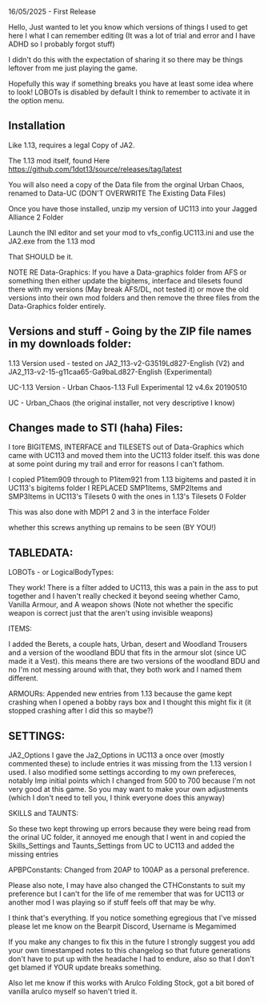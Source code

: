 16/05/2025 - First Release

Hello, Just wanted to let you know which versions of things I used to get here I what I can remember editing (It was a lot of trial and error and I have ADHD so I probably forgot stuff)

I didn't do this with the expectation of sharing it so there may be things leftover from me just playing the game.

Hopefully this way if something breaks you have at least some idea where to look!
LOBOTs is disabled by default I think to remember to activate it in the option menu.

Installation
--------------------------------------------------------------------------
Like 1.13, requires a legal Copy of JA2.

The 1.13 mod itself, found Here https://github.com/1dot13/source/releases/tag/latest

You will also need a copy of the Data file from the orginal Urban Chaos, renamed to Data-UC (DON'T OVERWRITE The Existing Data Files)

Once you have those installed, unzip my version of UC113 into your Jagged Alliance 2 Folder

Launch the INI editor and set your mod to vfs_config.UC113.ini and use the JA2.exe from the 1.13 mod

That SHOULD be it.

NOTE RE Data-Graphics:
If you have a Data-graphics folder from AFS or something then either update the bigitems, interface and tilesets found there with my versions (May break AFS/DL, not tested it) or move the old versions into their own mod folders and then remove the three files from the Data-Graphics folder entirely.


Versions and stuff - Going by the ZIP file names in my downloads folder:
--------------------------------------------------------------------------

1.13 Version used - tested on JA2_113-v2-G3519Ld827-English (V2) and JA2_113-v2-15-g11caa65-Ga9baLd827-English (Experimental)

UC-1.13 Version - Urban Chaos-1.13 Full Experimental 12 v4.6x 20190510

UC - Urban_Chaos (the original installer, not very descriptive I know)


Changes made to STI (haha) Files:
--------------------------------------------------------------------------

I tore BIGITEMS, INTERFACE and TILESETS out of Data-Graphics which came with UC113 and moved them into the UC113 folder itself. this was done at some point during my trail and error for reasons I can't fathom.

I copied P1item909 through to P1item921 from 1.13 bigitems and pasted it in UC113's bigitems folder
I REPLACED SMP1Items, SMP2Items and SMP3Items in UC113's Tilesets 0 with the ones in 1.13's Tilesets 0 Folder

This was also done with MDP1 2 and 3 in the interface Folder

whether this screws anything up remains to be seen (BY YOU!)


TABLEDATA:
--------------------------------------------------------------------------
LOBOTs - or LogicalBodyTypes:

They work! There is a filter added to UC113, this was a pain in the ass to put together and I haven't really checked it beyond seeing whether Camo, Vanilla Armour, and A weapon shows (Note not whether the specific weapon is correct just that the aren't using invisible weapons)

ITEMS:

I added the Berets, a couple hats, Urban, desert and Woodland Trousers and a version of the woodland BDU that fits in the armour slot (since UC made it a Vest). this means there are two versions of the woodland BDU and no I'm not messing around with that, they both work and I named them different.

ARMOURs:
Appended new entries from 1.13 because the game kept crashing when I opened a bobby rays box and I thought this might fix it (it stopped crashing after I did this so maybe?)


SETTINGS:
--------------------------------------------------------------------------
JA2_Options
I gave the Ja2_Options in UC113 a once over (mostly commented these) to include entries it was missing from the 1.13 version I used. I also modified some settings according to my own prefereces, notably Imp initial points which I changed from 500 to 700 because I'm not very good at this game. So you may want to make your own adjustments (which I don't need to tell you, I think everyone does this anyway)

SKILLS and TAUNTS:

So these two kept throwing up errors because they were being read from the orinal UC folder, it annoyed me enough that I went in and copied the Skills_Settings and Taunts_Settings from UC to UC113 and added the missing entries

APBPConstants:
Changed from 20AP to 100AP as a personal preference.

Please also note, I may have also changed the CTHConstants to suit my preference but I can't for the life of me remember that was for UC113 or another mod I was playing so if stuff feels off that may be why.

I think that's everything. If you notice something egregious that I've missed please let me know on the Bearpit Discord, Username is Megamimed

If you make any changes to fix this in the future I strongly suggest you add your own timestamped notes to this changelog so that future generations don't have to put up with the headache I had to endure, also so that I don't get blamed if YOUR update breaks something.

Also let me know if this works with Arulco Folding Stock, got a bit bored of vanilla arulco myself so haven't tried it.
